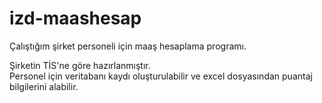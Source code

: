 # izd-maashesap

Çalıştığım şirket personeli için maaş hesaplama programı.

Şirketin TİS'ne göre hazırlanmıştır.  
Personel için veritabanı kaydı oluşturulabilir ve excel dosyasından puantaj bilgilerini alabilir.
